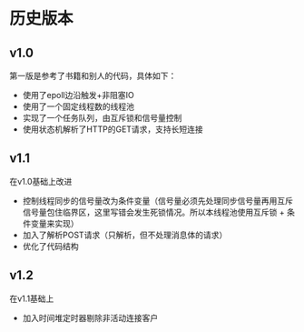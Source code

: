# 历史版本
## v1.0
第一版是参考了书籍和别人的代码，具体如下：
* 使用了epoll边沿触发+非阻塞IO
* 使用了一个固定线程数的线程池
* 实现了一个任务队列，由互斥锁和信号量控制
* 使用状态机解析了HTTP的GET请求，支持长短连接

## v1.1
在v1.0基础上改进
* 控制线程同步的信号量改为条件变量（信号量必须先处理同步信号量再用互斥信号量包住临界区，这里写错会发生死锁情况。所以本线程池使用互斥锁 + 条件变量来实现）
* 加入了解析POST请求（只解析，但不处理消息体的请求）
* 优化了代码结构

## v1.2
在v1.1基础上
* 加入时间堆定时器剔除非活动连接客户

